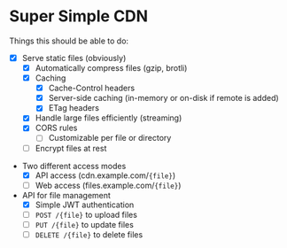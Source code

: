 # Super Simple CDN

Things this should be able to do:

- [x] Serve static files (obviously)
    - [x] Automatically compress files (gzip, brotli)
    - [x] Caching
        - [x] Cache-Control headers
        - [x] Server-side caching (in-memory or on-disk if remote is added)
        - [x] ETag headers
    - [x] Handle large files efficiently (streaming)
    - [x] CORS rules
        - [ ] Customizable per file or directory
    - [ ] Encrypt files at rest
- Two different access modes
    - [x] API access (cdn.example.com/`{file}`)
    - [ ] Web access (files.example.com/`{file}`)
- API for file management
    - [x] Simple JWT authentication
    - [ ] `POST /{file}` to upload files
    - [ ] `PUT /{file}` to update files
    - [ ] `DELETE /{file}` to delete files
